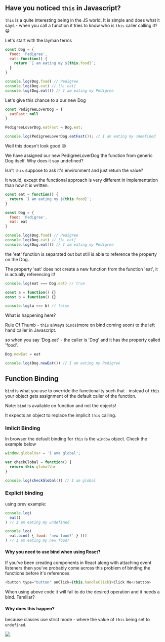 ## Have you noticed `this` in Javascript?

`this` is a quite interesting being in the JS world. It is simple and does what it says - when you call a function it tries to know who is `this` caller calling it? :grin:

Let's start with the layman terms

```javascript
const Dog = {
  food: 'Pedigree',
  eat: function() {
    return `I am eating my ${this.food}`;
  }
}

console.log(Dog.food) // Pedigree
console.log(Dog.eat) // [λ: eat]​​​​​
console.log(Dog.eat()) // I am eating my Pedigree​​​​​
```

Let's give this chance to a our new Dog

```javascript
const PedigreeLoverDog = {
  eatFast: null
}

PedigreeLoverDog.eatFast = Dog.eat;

console.log(PedigreeLoverDog.eatFast()); // ​​​​​I am eating my undefined​​​​​
```

Well this doesn't look good :confused:

We have assigned our new PedigreeLoverDog the function from generic Dog itself. Why does it say undefined?

Isn't `this` suppose to ask it's environment and just return the value?

It would, except the functional approach is very different in implementation than how it is written.


```javascript
const eat = function() {
  return `I am eating my ${this.food}`;
}

const Dog = {
  food: 'Pedigree',
  eat: eat
}

console.log(Dog.food) // Pedigree
console.log(Dog.eat) // [λ: eat]​​​​​
console.log(Dog.eat()) // I am eating my Pedigree​​​​​
```

the 'eat' function is separated out but still is able to reference the property on the Dog.

The property 'eat' does not create a new function from the function 'eat', it is actually referencing it!

```javascript
console.log(eat === Dog.eat) // true
```

```javascript
const a = function() {}
const b = function() {}

console.log(a === b) // false
```

What is happening here?

Rule Of Thumb - `this` always `binds`(more on bind coming soon) to the left hand caller in Javascript.

so when you say 'Dog.eat' - the caller is 'Dog' and it has the property called 'food'.

```javascript
Dog.newEat = eat

console.log(Dog.newEat()) // ​​​​​I am eating my Pedigree​​​​​
```
## Function Binding

`bind` is what you use to override the functionality such that - instead of `this` your object gets assignment of the default caller of the function.

Note: `bind` is available on function and not the objects!

It expects an object to replace the implicit `this` calling.

### Imlicit Binding

In browser the default binding for `this` is the `window` object. Check the example below

```javascript
window.globalVar = 'I ama global';

var checkGlobal = function() {
  return this.globalVar
}

console.log(checkGlobal()) // I am global
```

### Explicit binding

using prev example:

```javascript
console.log(
  eat()
) // ​​​​​​​​​I am eating my undefined​​​​​

console.log(
  eat.bind( { food: 'new food!' } )()
) // ​​​​​​​​​I am eating my new food!​​​​​
```

#### Why you need to use bind when using React?

If you've been creating components in React along with attaching event listeners then you've probably come across this problem of binding the functions before it's references.

```javascript
<button type="button" onClick={this.handleClick}>Click Me</button>
```

When using above code it will fail to do the desired operation and it needs a bind. Familiar?

#### Why does this happen?

because classes use strict mode - where the value of `this` being set to `undefined`.

![](https://github.com/Kiprosh/engineering-blogs/raw/js-this/blogs/2018/Gifable-27FB32A4-53BC-425F-90F1-A68BFD829D0D.gif?raw=true)
